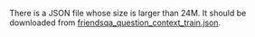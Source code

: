 There is a JSON file whose size is larger than 24M. It should be downloaded from [friendsqa_question_context_train.json](https://drive.google.com/file/d/1olU_Oye5faJI5wUWKNcXpzBSaA_FBuHX/view?usp=drive_link). 
